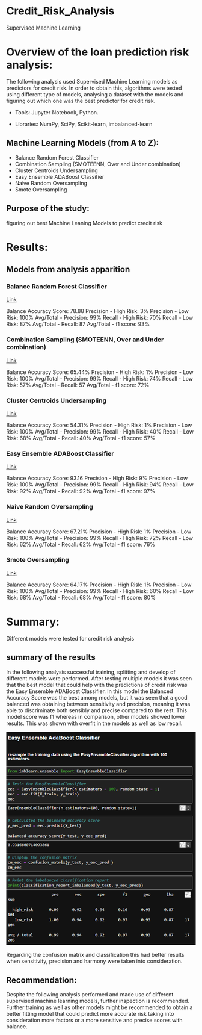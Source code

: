# Credit_Risk_Analysis
Supervised Machine Learning

# Overview of the loan prediction risk analysis:
The following analysis used Supervised Machine Learning models as predictors for credit risk. 
In order to obtain this, algorithms were tested using different type of models, analysing a dataset with the models and figuring out which one was the best predictor for credit risk. 

- Tools: 
Jupyter Notebook, Python.

- Libraries: 
NumPy, SciPy, Scikit-learn, imbalanced-learn

## Machine Learning Models (from A to Z): 
- Balance Random Forest Classifier
- Combination Sampling (SMOTEENN, Over and Under combination) 
- Cluster Centroids Undersampling
- Easy Ensemble ADABoost Classifier
- Naive Random Oversampling
- Smote Oversampling



## Purpose of the study: 
figuring out best Machine Leaning Models to predict credit risk 

# Results:
## Models from analysis apparition

### Balance Random Forest Classifier 
[Link](resources/BalancedRandomF.png)

Balance Accuracy Score: 78.88
Precision - High Risk: 3%
Precision - Low Risk: 100%
Avg/Total - Precision: 99%
Recall - High Risk; 70%
Recall - Low Risk: 87%
Avg/Total - Recall: 87
Avg/Total - f1 score: 93%

### Combination Sampling (SMOTEENN, Over and Under combination) 
[Link](resources/Smoteennoverundercombi.png)

Balance Accuracy Score: 65.44%
Precision - High Risk: 1%
Precision - Low Risk: 100%
Avg/Total - Precision: 99%
Recall - High Risk: 74%
Recall - Low Risk: 57%
Avg/Total - Recall: 57
Avg/Total - f1 score: 72%

### Cluster Centroids Undersampling
[Link](resources/UnderClusterCen.png)

Balance Accuracy Score: 54.31%
Precision - High Risk: 1%
Precision - Low Risk: 100%
Avg/Total - Precision: 99%
Recall - High Risk: 40%
Recall - Low Risk: 68%
Avg/Total - Recall: 40%
Avg/Total - f1 score: 57% 

### Easy Ensemble ADABoost Classifier
[Link](resources/EasyEsenADAB.png)

Balance Accuracy Score: 93.16
Precision - High Risk: 9%
Precision - Low Risk: 100%
Avg/Total - Precision: 99%
Recall - High Risk: 94%
Recall - Low Risk: 92%
Avg/Total - Recall: 92%
Avg/Total - f1 score: 97%

### Naive Random Oversampling
[Link](resources/NaiveRandomOver.png)

Balance Accuracy Score: 67.21%
Precision - High Risk: 1%
Precision - Low Risk: 100%
Avg/Total - Precision: 99%
Recall - High Risk: 72%
Recall - Low Risk: 62%
Avg/Total - Recall: 62%
Avg/Total - f1 score: 76%

### Smote Oversampling
[Link](resources/SmoteOver.png)

Balance Accuracy Score: 64.17%
Precision - High Risk: 1%
Precision - Low Risk: 100%
Avg/Total - Precision: 99%
Recall - High Risk: 60%
Recall - Low Risk: 68%
Avg/Total - Recall: 68%
Avg/Total - f1 score: 80%


# Summary:
Different models were tested for credit risk analysis

## summary of the results 
In the following analysis successful training, splitting and develop of different models were performed. 
After testing multiple models it was seen that the best model that could help with the predictions of credit risk was the Easy Ensemble ADABoost Classifier. In this model the Balanced Accuracy Score was the best among models, but it was seen that a good balanced was obtaining between sensitivity and precision, meaning it was able to discriminate both sensibly and precise compared to the rest. This model score was f1 whereas in comparison, other models showed lower results.  This was shown with overfit in the models as well as low recall. 

![Link](resources/EasyEsenADAB.png)

Regarding the confusion matrix and classification this had better results when sensitivity, precision and harmony were taken into consideration. 



## Recommendation:
Despite the following analysis performed and made use of different supervised machine learning models, further inspection is recommended. Further training as well as other models might be recommended to obtain a better fitting model that could predict more accurate risk taking into consideration more factors or a more sensitive and precise scores with balance.
